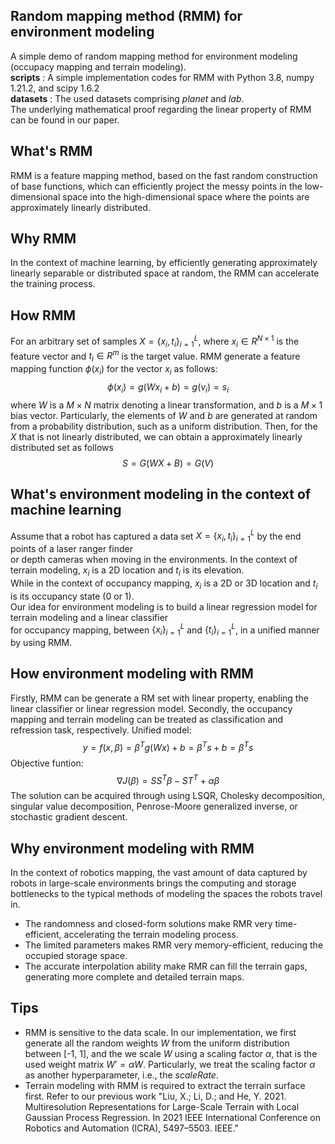## Random mapping method (RMM) for environment modeling
A simple demo of random mapping method for environment modeling (occupacy mapping and terrain modeling). <br>
__scripts__ :  A simple implementation codes for RMM with Python 3.8, numpy 1.21.2, and scipy 1.6.2 <br> 
__datasets__ : The used datasets comprising *planet* and *lab*. <br>
The underlying mathematical proof regarding the linear property of RMM can be found in our paper.
## What's RMM
RMM is a feature mapping method, based on the fast random construction of base functions,
which can efficiently project the messy points in the low-dimensional space into
the high-dimensional space where the points are approximately linearly distributed.  
## Why RMM
In the context of machine learning, by efficiently generating approximately linearly separable
or distributed space at random, the RMM can accelerate the training process. 
## How RMM
For an arbitrary set of samples $X = \{x_i,t_i\}_{i=1}^{L}$, where $x_i \in {R}^{N\times 1}$ is the feature vector
and $t_i \in {R}^m$ is the target value. RMM generate a feature mapping function $\phi (x_i)$ for the vector $x_i$ as follows:
$$\phi(x_i)=g(Wx_i+b)=g(v_i)=s_i$$
where $W$ is a $M \times N$ matrix denoting a linear transformation, and $b$ is a $M \times 1$ bias vector. 
Particularly, the elements of $W$ and $b$ are generated at random from a probability distribution, such as a uniform distribution.
Then, for the $X$ that is not linearly distributed, we can obtain a approximately linearly distributed set as follows
$$S=G(WX+B)=G(V)$$

## What's environment modeling in the context of machine learning
Assume that a robot has captured a data set $X = \{x_i,t_i\}_{i=1}^{L}$ by the end points of a laser ranger finder    <br>
or depth cameras when moving in the environments. In the context of terrain modeling, $x_i$ is a 2D location and $t_i$ is its elevation.  <br> While in the context of  occupancy mapping, $x_i$ is a 2D or 3D location and $t_i$ is its occupancy state (0 or 1).    <br>
Our idea for environment modeling is to build a linear regression model for terrain modeling and a linear classifier    <br>
for occupancy mapping, between $\{x_i\}_{i=1}^{L}$ and $\{t_i\}_{i=1}^{L}$, in a unified manner by using RMM.
## How environment modeling with RMM
Firstly, RMM can be generate a RM set with linear property, enabling the linear classifier or linear regression model. 
Secondly, the occupancy mapping and terrain modeling can be treated as classification and refression task, respectively.
Unified model: $$y=f(x,\beta)=\beta^T g({Wx})+b=\beta^T s+b=\beta^T s$$
Objective funtion: 
$$\nabla J(\beta)=SS^T \beta-{ST}^T+\alpha\beta$$
The solution can be acquired through using LSQR, Cholesky decomposition, singular value decomposition, 
Penrose-Moore generalized inverse, or stochastic gradient descent.

## Why environment modeling with RMM
In the context of robotics mapping, the vast amount of data captured by robots in large-scale environments
brings the computing and storage bottlenecks to the typical methods of modeling the spaces the robots travel in.
- The randomness and closed-form solutions make RMR very time-efficient, accelerating the terrain modeling process.
- The limited parameters makes RMR very memory-efficient, reducing the occupied storage space.
- The accurate interpolation ability make RMR can fill the terrain gaps, generating more complete and detailed terrain maps.

## Tips
- RMM is sensitive to the data scale.
In our implementation, we first generate all the random weights $W$ from the uniform distribution between [-1, 1], and the we scale $W$ using a scaling factor $\alpha$, that is the used weight matrix $W'=\alpha W$.
Particularly, we treat the scaling factor  $\alpha$ as another hyperparameter, i.e., the *scaleRate*.
- Terrain modeling with RMM is required to extract the terrain surface first.
Refer to our previous work "Liu, X.; Li, D.; and He, Y. 2021. Multiresolution Representations for Large-Scale Terrain with Local Gaussian Process Regression. In 2021 IEEE International Conference on Robotics and Automation (ICRA), 5497–5503. IEEE."
